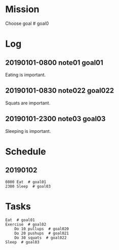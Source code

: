 # Mission
Choose goal  # goal0

# Log
## 20190101-0800 note01 goal01
Eating is important.

## 20190101-0830 note022 goal022
Squats are important.

## 20190101-2300 note03 goal03
Sleeping is important.

# Schedule
## 20190102
    0800 Eat  # goal01
    2300 Sleep  # goal03

# Tasks
    Eat  # goal01
    Exercise  # goal02
        Do 10 pullups  # goal020
        Do 20 pushups  # goal021
        Do 30 squats  # goal022
    Sleep  # goal03
